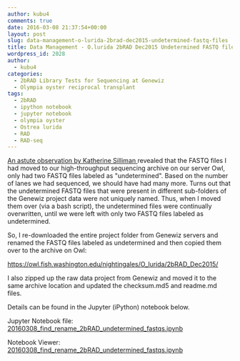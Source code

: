 ```yaml
---
author: kubu4
comments: true
date: 2016-03-08 21:37:54+00:00
layout: post
slug: data-management-o-lurida-2brad-dec2015-undetermined-fastq-files
title: Data Management - O.lurida 2bRAD Dec2015 Undetermined FASTQ files
wordpress_id: 2028
author:
  - kubu4
categories:
  - 2bRAD Library Tests for Sequencing at Genewiz
  - Olympia oyster reciprocal transplant
tags:
  - 2bRAD
  - ipython notebook
  - jupyter notebook
  - olympia oyster
  - Ostrea lurida
  - RAD
  - RAD-seq
---
```


[An astute observation by Katherine Silliman ](https://github.com/RobertsLab/project-olympia.oyster-genomic/issues/13)revealed that the FASTQ files I had moved to our high-throughput sequencing archive on our server Owl, only had two FASTQ files labeled as "undetermined". Based on the number of lanes we had sequenced, we should have had many more. Turns out that the undetermined FASTQ files that were present in different sub-folders of the Genewiz project data were not uniquely named. Thus, when I moved them over (via a bash script), the undetermined files were continually overwritten, until we were left with only two FASTQ files labeled as undetermined.

So, I re-downloaded the entire project folder from Genewiz servers and renamed the FASTQ files labeled as undetermined and then copied them over to the archive on Owl:

https://owl.fish.washington.edu/nightingales/O_lurida/2bRAD_Dec2015/

I also zipped up the raw data project from Genewiz and moved it to the same archive location and updated the checksum.md5 and readme.md files.

Details can be found in the Jupyter (iPython) notebook below.

Jupyter Notebook file: [20160308_find_rename_2bRAD_undetermined_fastqs.ipynb](https://eagle.fish.washington.edu/Arabidopsis/iPythonNotebooks/20160308_find_rename_2bRAD_undetermined_fastqs.ipynb)

Notebook Viewer: [20160308_find_rename_2bRAD_undetermined_fastqs.ipynb](https://nbviewer.jupyter.org/url/eagle.fish.washington.edu/Arabidopsis/iPythonNotebooks/20160308_find_rename_2bRAD_undetermined_fastqs.ipynb)




